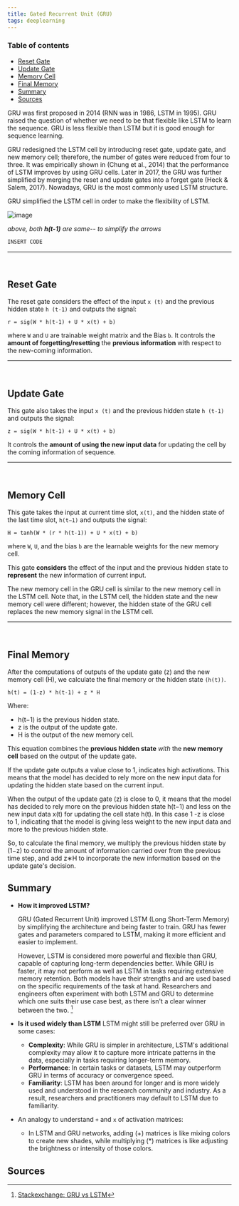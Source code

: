```yaml
---
title: Gated Recurrent Unit (GRU)
tags: deeplearning
---
```


### Table of contents
- [Reset Gate](#reset-gate)
- [Update Gate](#update-gate)
- [Memory Cell](#memory-cell)
- [Final Memory](#final-memory)
- [Summary](#summary)
- [Sources](#sources)

GRU was first proposed in 2014 (RNN was in 1986, LSTM in 1995). 
GRU raised the question of whether we need to be that flexible like LSTM to learn the sequence. GRU is less flexible than LSTM but it is good enough for sequence learning. 

GRU redesigned the LSTM cell by introducing reset gate, update gate, and new memory cell; therefore, the number of gates were reduced from four to three. It was empirically shown in (Chung et al., 2014) that the performance of LSTM improves by using GRU cells. Later in 2017, the GRU was further simplified by merging the reset and update gates into a forget gate (Heck & Salem, 2017). Nowadays, GRU is the most commonly used LSTM structure.

GRU simplified the LSTM cell in order to make the flexibility of LSTM.

![image](https://github.com/akash5100/blog/assets/53405133/93c85c93-6274-4fd7-9459-1ffec6119604)

*above, both **h(t-1)** are same-- to simplify the arrows*

```py
INSERT CODE
```

--------
<br>

## Reset Gate
The reset gate considers the effect of the input `x (t)` and the previous hidden state `h (t-1)` and outputs the signal:

`r = sig(W * h(t-1) + U * x(t) + b)`

 where `W` and `U` are trainable weight matrix and the Bias `b`. It controls the **amount of forgetting/resetting** the **previous information** with respect to the new-coming information.

--------
<br>

## Update Gate
This gate also takes the input `x (t)` and the previous hidden state `h (t-1)` and outputs the signal:

`z = sig(W * h(t-1) + U * x(t) + b)`

It controls the **amount of using the new input data** for updating the cell by the coming information of sequence.

--------
<br>

## Memory Cell
This gate takes the input at current time slot, `x(t)`, and the hidden state of the last time slot, `h(t−1)` and outputs the signal:

`H = tanh(W * (r * h(t-1)) + U * x(t) + b)`

where `W`, `U`, and the bias `b` are the learnable weights for the new memory cell.

This gate **considers** the effect of the input and the previous hidden state to **represent** the new information of current input.

The new memory cell in the GRU cell is similar to the new memory cell in the LSTM cell. Note that, in the LSTM cell, the hidden state and the new memory cell were different; however, the hidden state of the GRU cell replaces the new memory signal in the LSTM cell.

--------
<br>

## Final Memory

After the computations of outputs of the update gate (z) and the new memory cell (H), we calculate the final memory or the hidden state `(h(t))`.

    h(t) = (1-z) * h(t-1) + z * H

Where:
- h(t−1) is the previous hidden state.
- z is the output of the update gate.
- H is the output of the new memory cell.

This equation combines the **previous hidden state** *with* the **new memory cell** based on the output of the update gate. 

If the update gate outputs a value close to 1, indicates high activations. This means that the model has decided to rely more on the new input data for updating the hidden state based on the current input.

When the output of the update gate (z) is close to 0, it means that the model has decided to rely more on the previous hidden state h(t−1) and less on the new input data x(t) for updating the cell state h(t). In this case 1 -z is close to 1, indicating that the model is giving less weight to the new input data and more to the previous hidden state.

So, to calculate the final memory, we multiply the previous hidden state by (1−z) to control the amount of information carried over from the previous time step, and add z∗H to incorporate the new information based on the update gate's decision.

## Summary

- **How it improved LSTM?**

    GRU (Gated Recurrent Unit) improved LSTM (Long Short-Term Memory) by simplifying the architecture and being faster to train. GRU has fewer gates and parameters compared to LSTM, making it more efficient and easier to implement.

    However, LSTM is considered more powerful and flexible than GRU, capable of capturing long-term dependencies better. While GRU is faster, it may not perform as well as LSTM in tasks requiring extensive memory retention. Both models have their strengths and are used based on the specific requirements of the task at hand. Researchers and engineers often experiment with both LSTM and GRU to determine which one suits their use case best, as there isn't a clear winner between the two. 
    [^1]

- **Is it used widely than LSTM**
    LSTM might still be preferred over GRU in some cases:
    - **Complexity**: While GRU is simpler in architecture, LSTM's additional complexity may allow it to capture more intricate patterns in the data, especially in tasks requiring longer-term memory.
    - **Performance**: In certain tasks or datasets, LSTM may outperform GRU in terms of accuracy or convergence speed.
    - **Familiarity**: LSTM has been around for longer and is more widely used and understood in the research community and industry. As a result, researchers and practitioners may default to LSTM due to familiarity.


- An analogy to understand `+` and `x` of activation matrices:
    - In LSTM and GRU networks, adding (+) matrices is like mixing colors to create new shades, while multiplying (*) matrices is like adjusting the brightness or intensity of those colors.


## Sources

[^1]: [Stackexchange: GRU vs LSTM](https://datascience.stackexchange.com/questions/14581/when-to-use-gru-over-lstm)